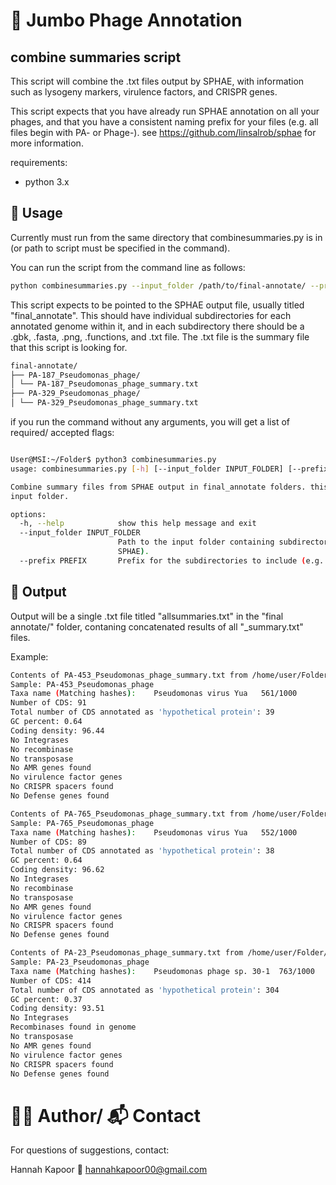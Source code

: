 # 🧬 Jumbo Phage Annotation

## combine summaries script

This script will combine the .txt files output by SPHAE, with information such as lysogeny markers, virulence factors, and CRISPR genes. 

This script expects that you have already run SPHAE annotation on all your phages, and that you have a consistent naming prefix for your files (e.g. all files begin with PA- or Phage-). 
see https://github.com/linsalrob/sphae for more information. 

requirements: 
- python 3.x


## 🚀 Usage

Currently must run from the same directory that combinesummaries.py is in (or path to script must be specified in the command). 


You can run the script from the command line as follows:

```bash
python combinesummaries.py --input_folder /path/to/final-annotate/ --prefix <prefix>

```
This script expects to be pointed to the SPHAE output file, usually titled "final_annotate". This should have individual subdirectories for each annotated genome within it, and in each subdirectory there should be a .gbk, .fasta, .png, .functions, and .txt file. The .txt file is the summary file that this script is looking for. 

```bash 
final-annotate/
├── PA-187_Pseudomonas_phage/
│ └── PA-187_Pseudomonas_phage_summary.txt
├── PA-329_Pseudomonas_phage/
│ └── PA-329_Pseudomonas_phage_summary.txt

```

if you run the command without any arguments, you will get a list of required/ accepted flags: 

```bash 

User@MSI:~/Folder$ python3 combinesummaries.py
usage: combinesummaries.py [-h] [--input_folder INPUT_FOLDER] [--prefix PREFIX]

Combine summary files from SPHAE output in final_annotate folders. this will output a single txt file titled 'allsummaries.txt' in the
input folder.

options:
  -h, --help            show this help message and exit
  --input_folder INPUT_FOLDER
                        Path to the input folder containing subdirectories with summary files (usually titled 'final_annotate' by
                        SPHAE).
  --prefix PREFIX       Prefix for the subdirectories to include (e.g. PA-, KA-, Phage-).
```

## 📝 Output

Output will be a single .txt file titled "allsummaries.txt" in the "final annotate/" folder, contaning concatenated results of all "_summary.txt" files.

Example: 
```bash
Contents of PA-453_Pseudomonas_phage_summary.txt from /home/user/Folder/Phage_Fasta_Files/PA_genomes/example/final-annotate/PA-453_Pseudomonas_phage:
Sample: PA-453_Pseudomonas_phage
Taxa name (Matching hashes):	Pseudomonas virus Yua	561/1000
Number of CDS: 91
Total number of CDS annotated as 'hypothetical protein': 39
GC percent: 0.64
Coding density: 96.44
No Integrases
No recombinase
No transposase
No AMR genes found
No virulence factor genes
No CRISPR spacers found
No Defense genes found

Contents of PA-765_Pseudomonas_phage_summary.txt from /home/user/Folder/Phage_Fasta_Files/PA_genomes/example/final-annotate/PA-765_Pseudomonas_phage:
Sample: PA-765_Pseudomonas_phage
Taxa name (Matching hashes):	Pseudomonas virus Yua	552/1000
Number of CDS: 89
Total number of CDS annotated as 'hypothetical protein': 38
GC percent: 0.64
Coding density: 96.62
No Integrases
No recombinase
No transposase
No AMR genes found
No virulence factor genes
No CRISPR spacers found
No Defense genes found

Contents of PA-23_Pseudomonas_phage_summary.txt from /home/user/Folder/Phage_Fasta_Files/PA_genomes/example/final-annotate/PA-23_Pseudomonas_phage:
Sample: PA-23_Pseudomonas_phage
Taxa name (Matching hashes):	Pseudomonas phage sp. 30-1	763/1000
Number of CDS: 414
Total number of CDS annotated as 'hypothetical protein': 304
GC percent: 0.37
Coding density: 93.51
No Integrases
Recombinases found in genome
No transposase
No AMR genes found
No virulence factor genes
No CRISPR spacers found
No Defense genes found
```

# 🙋‍♀️ Author/ 📬 Contact

For questions of suggestions, contact: 

Hannah Kapoor
📧 hannahkapoor00@gmail.com 


